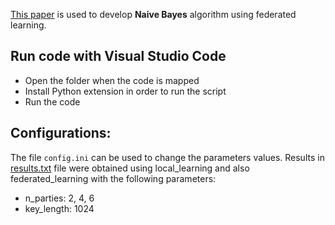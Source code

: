 [This paper](http://www.aun.edu.eg/journal_files/143_J_4816.pdf) is used to develop **Naive Bayes** algorithm using federated learning.

## Run code with Visual Studio Code
-   Open the folder when the code is mapped
-   Install Python extension in order to run the script
-   Run the code

## Configurations:
The file `config.ini` can be used to change the parameters values.
Results in [results.txt](results.txt) file were obtained using local_learning and also federated_learning with the following parameters:
- n_parties: 2, 4, 6
- key_length: 1024